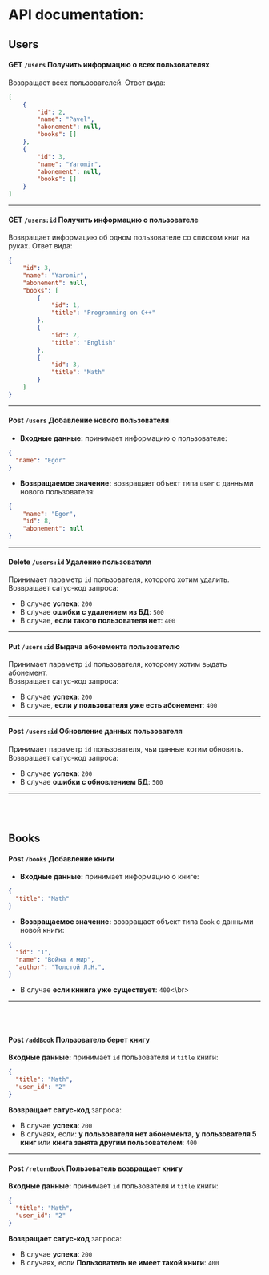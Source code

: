 # API documentation:

## Users

#### GET `/users` **Получить информацию о всех пользователях** </br>
Возвращает всех пользователей. Ответ вида:
```json
[
    {
        "id": 2,
        "name": "Pavel",
        "abonement": null,
        "books": []
    },
    {
        "id": 3,
        "name": "Yaromir",
        "abonement": null,
        "books": []
    }
]
```
____
#### GET `/users:id` **Получить информацию о пользователе** </br>
Возвращает информацию об одном пользователе со списком книг на руках. Ответ вида:
```json
{
    "id": 3,
    "name": "Yaromir",
    "abonement": null,
    "books": [
        {
            "id": 1,
            "title": "Programming on C++"
        },
        {
            "id": 2,
            "title": "English"
        },
        {
            "id": 3,
            "title": "Math"
        }
    ]
}
```
____
#### Post `/users` **Добавление нового пользователя** </br>
+ **Входные данные:** принимает информацию о пользователе:
```json
{
  "name": "Egor"
}
```
+ **Возвращаемое значение:** возвращает объект типа `user` с данными нового пользователя:
```json
{
    "name": "Egor",
    "id": 8,
    "abonement": null
}
```
____
#### Delete `/users:id` **Удаление пользователя** </br>
Принимает параметр `id` пользователя, которого хотим удалить.</br>
Возвращает сатус-код запроса: 
+ В случае **успеха**: `200` 
+ В случае **ошибки с удалением из БД**: `500`
+ В случае, **если такого пользователя нет**: `400`
____
#### Put `/users:id` **Выдача абонемента пользователю** </br>
Принимает параметр `id` пользователя, которому хотим выдать абонемент.</br>
Возвращает сатус-код запроса: 
+ В случае **успеха**: `200`
+ В случае, **если у пользователя уже есть абонемент**: `400`
____
#### Post `/users:id` **Обновление данных пользователя** </br>
Принимает параметр `id` пользователя, чьи данные хотим обновить.</br>
Возвращает сатус-код запроса: 
+ В случае **успеха**: `200` 
+ В случае **ошибки с обновлением БД**: `500`
____

</br>
</br>

## Books

#### Post `/books` **Добавление книги** 
+ **Входные данные:** принимает информацию о книге:
```json
{
  "title": "Math"
}
```
+ **Возвращаемое значение:** возвращает объект типа `Book` с данными новой книги:
```json
{
  "id": "1",
  "name": "Война и мир",
  "author": "Толстой Л.Н.",
}
```
+ В случае **если кннига уже существует**: `400`<\br>
____

</br>
</br>

#### Post `/addBook` **Пользователь берет книгу** </br>
**Входные данные:** принимает `id` пользователя и `title` книги:
```json
{
  "title": "Math",
  "user_id": "2"
}
```
**Возвращает сатус-код** запроса: 
+ В случае **успеха**: `200`
+ В случаях, если: **у пользователя нет абонемента**, **у пользователя 5 книг** или **книга занята другим пользователем**: `400`
____

#### Post `/returnBook` **Пользователь возвращает книгу** </br>
**Входные данные:** принимает `id` пользователя и `title` книги:
```json
{
  "title": "Math",
  "user_id": "2"
}
```
**Возвращает сатус-код** запроса: 
+ В случае **успеха**: `200` 
+ В случаях, если **Пользователь не имеет такой книги**: `400`

